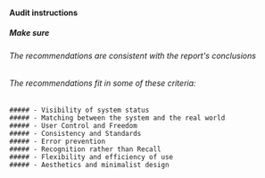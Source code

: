 #### Audit instructions

##### Make sure

###### The recommendations are consistent with the report's conclusions
###### The recommendations fit in some of these criteria:
    ##### - Visibility of system status
    ##### - Matching between the system and the real world
    ##### - User Control and Freedom
    ##### - Consistency and Standards
    ##### - Error prevention
    ##### - Recognition rather than Recall
    ##### - Flexibility and efficiency of use
    ##### - Aesthetics and minimalist design